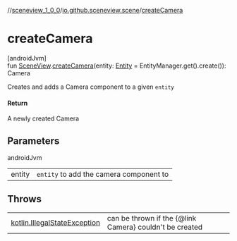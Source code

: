//[sceneview_1_0_0](../../index.md)/[io.github.sceneview.scene](index.md)/[createCamera](create-camera.md)

# createCamera

[androidJvm]\
fun [SceneView](../io.github.sceneview/-scene-view/index.md).[createCamera](create-camera.md)(entity: [Entity](../io.github.sceneview/index.md#1934583341%2FClasslikes%2F-602047187) = EntityManager.get().create()): Camera

Creates and adds a Camera component to a given `entity`

#### Return

A newly created Camera

## Parameters

androidJvm

| | |
|---|---|
| entity | `entity` to add the camera component to |

## Throws

| | |
|---|---|
| [kotlin.IllegalStateException](https://kotlinlang.org/api/latest/jvm/stdlib/kotlin/-illegal-state-exception/index.html) | can be thrown if the {@link Camera} couldn't be created |

